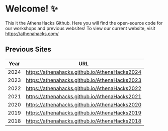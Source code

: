# Welcome! ✨
This it the AthenaHacks Github. Here you will find the open-source code for our workshops and previous websites! To view our current website, visit https://athenahacks.com/

## Previous Sites
| Year | URL |
| - | - |
| 2024 | https://athenahacks.github.io/AthenaHacks2024 |
| 2023 | https://athenahacks.github.io/AthenaHacks2023 |
| 2022 | https://athenahacks.github.io/AthenaHacks2022 |
| 2021 | https://athenahacks.github.io/AthenaHacks2021 |
| 2020 | https://athenahacks.github.io/AthenaHacks2020 |
| 2019 | https://athenahacks.github.io/AthenaHacks2019 |
| 2018 | https://athenahacks.github.io/AthenaHacks2018 |
